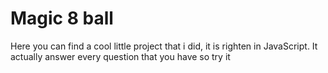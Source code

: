 # Magic 8 ball 

Here you can find a cool little project that i did, it is righten in JavaScript. It actually answer every question that you have so try it
